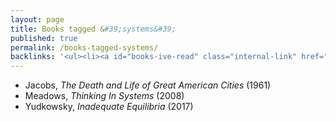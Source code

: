 ```yaml
---
layout: page
title: Books tagged &#39;systems&#39;
published: true
permalink: /books-tagged-systems/
backlinks: '<ul><li><a id="books-ive-read" class="internal-link" href="/books-ive-read/">Books I&#39;ve read</a></li></ul>'
---
```


* Jacobs, _The Death and Life of Great American Cities_ (1961) 
* Meadows, _Thinking In Systems_ (2008) 
* Yudkowsky, _Inadequate Equilibria_ (2017) 
